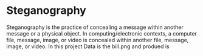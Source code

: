 # Steganography
Steganography is the practice of concealing a message within another message or a physical object.
 In computing/electronic contexts, a computer file, message, image, or video is concealed within another file, message, image, or video.
In this project
Data is the bill.png
and produed is 
